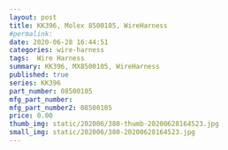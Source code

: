 ```yaml
---
layout: post
title: KK396, Molex 8500105, WireHarness
#permalink: 
date: 2020-06-28 16:44:51
categories: wire-harness
tags:  Wire Harness
summary: KK396, MX8500105, WireHarness
published: true 
series: KK396
part_number: 08500105
mfg_part_number: 
mfg_part_number2: 08500105
price: 0.00
thumb_img: static/202006/380-thumb-20200628164523.jpg
small_img: static/202006/380-20200628164523.jpg
---
```



